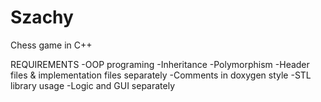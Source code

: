 # Szachy
Chess game in C++


REQUIREMENTS
-OOP programing 
-Inheritance
-Polymorphism
-Header files & implementation files separately
-Comments in doxygen style
-STL library usage
-Logic and GUI separately

